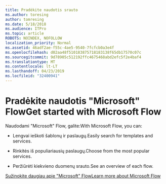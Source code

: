 ```yaml
---
title: Pradėkite naudotis srauto
ms.author: toresing
author: tomresing
ms.date: 5/18/2018
ms.audience: ITPro
ms.topic: article
ROBOTS: NOINDEX, NOFOLLOW
localization_priority: Normal
ms.assetid: 46adf2ae-f55c-4ae5-9540-7fcfcb0a3e4f
ms.openlocfilehash: d02aa48f510183875718183138f65db17570c07c
ms.sourcegitcommit: 9d78905c512192ffc4675468abd2efc5f2e4baf4
ms.translationtype: MT
ms.contentlocale: lt-LT
ms.lasthandoff: 04/23/2019
ms.locfileid: "32400941"
---
```

# <a name="get-started-with-microsoft-flow"></a><span data-ttu-id="ebe38-102">Pradėkite naudotis "Microsoft" Flow</span><span class="sxs-lookup"><span data-stu-id="ebe38-102">Get started with Microsoft Flow</span></span>

<span data-ttu-id="ebe38-103">Naudodami "Microsoft" Flow, galite:</span><span class="sxs-lookup"><span data-stu-id="ebe38-103">With Microsoft Flow, you can:</span></span>
  
- <span data-ttu-id="ebe38-104">Lengvai ieškoti šablonų ir paslaugų.</span><span class="sxs-lookup"><span data-stu-id="ebe38-104">Easily search for templates and services.</span></span>
    
- <span data-ttu-id="ebe38-105">Rinkitės iš populiariausių paslaugų.</span><span class="sxs-lookup"><span data-stu-id="ebe38-105">Choose from the most popular services.</span></span>
    
- <span data-ttu-id="ebe38-106">Peržiūrėti kiekvieno duomenų srauto.</span><span class="sxs-lookup"><span data-stu-id="ebe38-106">See an overview of each flow.</span></span>
    
[<span data-ttu-id="ebe38-107">Sužinokite daugiau apie "Microsoft" Flow</span><span class="sxs-lookup"><span data-stu-id="ebe38-107">Learn more about Microsoft Flow</span></span>](https://go.microsoft.com/fwlink/?linkid=874446)
  

